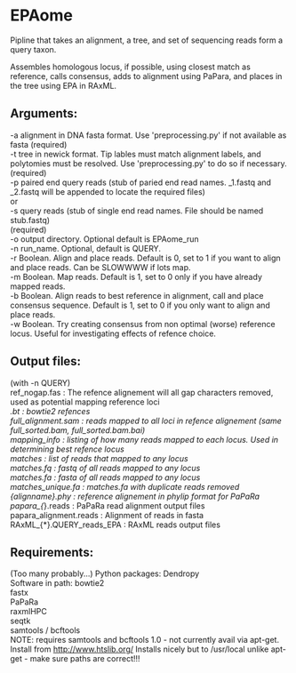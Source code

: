 # EPAome

Pipline that takes an alignment, a tree, and set of sequencing reads form a query taxon.

Assembles  homologous locus, if possible, using closest match as reference,
calls consensus, adds to alignment using PaPara, and places in the tree using EPA in RAxML.



Arguments:
----------

 -a alignment in DNA fasta format. Use 'preprocessing.py' if not available as fasta  (required)  
 -t tree in newick format. Tip lables must match alignment labels, and polytomies must be resolved. Use 'preprocessing.py' to do so if necessary.
 (required)  
 -p paired end query reads (stub of paried end read names. _1.fastq and _2.fastq will be appended to locate the required files)  
    or  
 -s query reads (stub of single end read names. File should be named stub.fastq)  
 (required)  
 -o output directory. Optional default is EPAome_run  
 -n run_name.  Optional, default is QUERY.  
 -r Boolean. Align and place reads. Default is 0, set to 1 if you want to align and place reads. Can be SLOWWWW if lots map.  
 -m Boolean. Map reads. Default is 1, set to 0 only if you have already mapped reads.  
 -b Boolean. Align reads to best reference in alignment, call and place consensus sequence. Default is 1, set to 0 if you only want to align and place reads.  
 -w Boolean. Try creating consensus from non optimal (worse) reference locus. Useful for investigating effects of refence choice.  

 Output files:
---------------
 
 (with -n QUERY)  
  ref_nogap.fas : The refence alignement will all gap characters removed, used as potential mapping reference loci  
  *.bt : bowtie2 refences  
  full_alignment.sam : reads mapped to all loci in refence alignement (same full_sorted.bam, full_sorted.bam.bai)  
  mapping_info : listing of how many reads mapped to each locus. Used in determining best refence locus  
  matches : list of reads that mapped to any locus  
  matches.fq : fastq of all reads mapped to any locus  
  matches.fa : fasta of all reads mapped to any locus  
  matches_unique.fa : matches.fa with duplicate reads removed  
  {alignname}.phy : reference alignement in phylip format for PaPaRa  
  papara_{*}.reads : PaPaRa read alignment output files  
  papara_alignment.reads : Alignment of reads in fasta  
  RAxML_{*}.QUERY_reads_EPA : RAxML reads output files  


Requirements: 
-----------------

(Too many probably...) 
Python packages: 
    Dendropy  
Software in path: 
	bowtie2  
	fastx  
	PaPaRa  
	raxmlHPC   
	seqtk  
	samtools / bcftools  
	NOTE: requires samtools and bcftools 1.0 - not currently avail via apt-get. Install from http://www.htslib.org/
	Installs nicely but to /usr/local unlike apt-get - make sure paths are correct!!!
